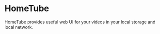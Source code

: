 # HomeTube
HomeTube provides useful web UI for your videos in your local storage and local network.
